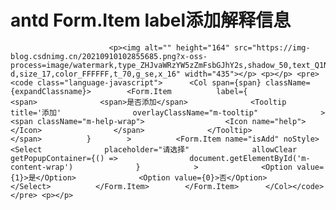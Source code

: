 # antd Form.Item label添加解释信息
                          <p><img alt="" height="164" src="https://img-blog.csdnimg.cn/20210910102855685.png?x-oss-process=image/watermark,type_ZHJvaWRzYW5zZmFsbGJhY2s,shadow_50,text_Q1NETiBA5b6Q5ZCM5L-d,size_17,color_FFFFFF,t_70,g_se,x_16" width="435"></p> <p></p> <pre><code class="language-javascript">      <Col span={span} className={expandClassname}>        <Form.Item          label={            <span>              <span>是否添加</span>              <Tooltip                title='添加'                overlayClassName="m-tooltip"              >                <span className="m-help-wrap">                  <Icon name="help"></Icon>                </span>              </Tooltip>            </span>          }        >          <Form.Item name="isAdd" noStyle>            <Select              placeholder="请选择"              allowClear              getPopupContainer={() =>                document.getElementById('m-content-wrap')              }            >              <Option value={1}>是</Option>              <Option value={0}>否</Option>            </Select>          </Form.Item>        </Form.Item>      </Col></code></pre> <p></p>                